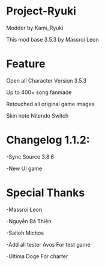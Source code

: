 # Project-Ryuki
Modder by Kami_Ryuki

This mod base 3.5.3 by Massroi Leon

# Feature
Open all Character Version 3.5.3

Up to 400+ song fanmade

Retouched all original game images

Skin note Nitendo Switch

# Changelog 1.1.2:
-Sync Source 3.8.6

-New UI game

# Special Thanks
-Massroi Leon

-Nguyễn Bá Thiện

-Saitoh Michos

-Add all tester Avos
For test game

-Ultima Doge
For charter
